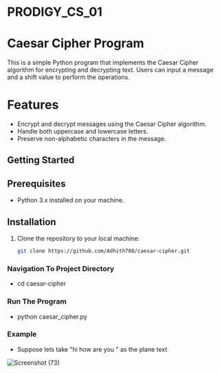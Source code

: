 # PRODIGY_CS_01 
# Caesar Cipher Program

This is a simple Python program that implements the Caesar Cipher algorithm for encrypting and decrypting text. Users can input a message and a shift value to perform the operations.

# Features

- Encrypt and decrypt messages using the Caesar Cipher algorithm.
- Handle both uppercase and lowercase letters.
- Preserve non-alphabetic characters in the message.

## Getting Started

## Prerequisites

- Python 3.x installed on your machine.

## Installation

1. Clone the repository to your local machine:

   ```bash
   git clone https://github.com/Adhith708/caesar-cipher.git

### Navigation To Project Directory

- cd caesar-cipher

### Run The Program

- python caesar_cipher.py

### Example

- Suppose lets take "hi how are you " as the plane text  

![Screenshot (73)](https://github.com/user-attachments/assets/c1b2d038-9b87-463c-aa22-08b1c83b304f)
